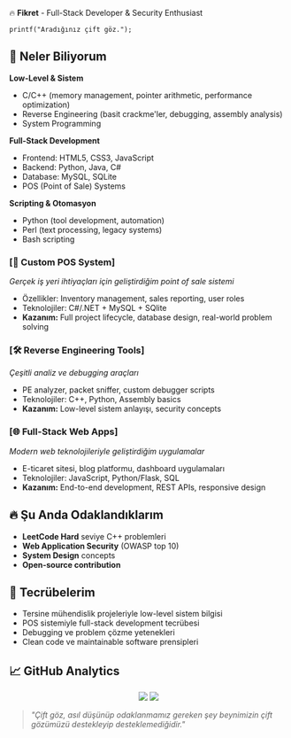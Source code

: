 🔥 **Fikret** - Full-Stack Developer & Security Enthusiast

`printf("Aradığınız çift göz.");`

## 🧠 Neler Biliyorum

**Low-Level & Sistem**
- C/C++ (memory management, pointer arithmetic, performance optimization)
- Reverse Engineering (basit crackme'ler, debugging, assembly analysis)
- System Programming

**Full-Stack Development** 
- Frontend: HTML5, CSS3, JavaScript
- Backend: Python, Java, C#
- Database: MySQL, SQLite
- POS (Point of Sale) Systems

**Scripting & Otomasyon**
- Python (tool development, automation)
- Perl (text processing, legacy systems)
- Bash scripting

### [🔐 Custom POS System]
_Gerçek iş yeri ihtiyaçları için geliştirdiğim point of sale sistemi_
- Özellikler: Inventory management, sales reporting, user roles
- Teknolojiler: C#/.NET + MySQL + SQlite
- **Kazanım:** Full project lifecycle, database design, real-world problem solving

### [🛠️ Reverse Engineering Tools]  
_Çeşitli analiz ve debugging araçları_
- PE analyzer, packet sniffer, custom debugger scripts
- Teknolojiler: C++, Python, Assembly basics
- **Kazanım:** Low-level sistem anlayışı, security concepts

### [🌐 Full-Stack Web Apps]
_Modern web teknolojileriyle geliştirdiğim uygulamalar_
- E-ticaret sitesi, blog platformu, dashboard uygulamaları
- Teknolojiler: JavaScript, Python/Flask, SQL
- **Kazanım:** End-to-end development, REST APIs, responsive design

## 🔥 Şu Anda Odaklandıklarım

- **LeetCode Hard** seviye C++ problemleri
- **Web Application Security** (OWASP top 10)
- **System Design** concepts
- **Open-source contribution**

## 💼 Tecrübelerim

- Tersine mühendislik projeleriyle low-level sistem bilgisi
- POS sistemiyle full-stack development tecrübesi  
- Debugging ve problem çözme yetenekleri
- Clean code ve maintainable software prensipleri

## 📈 GitHub Analytics

<p align="center">
  <img src="https://github-readme-stats.vercel.app/api?username=Fikret-SVR&show_icons=true&theme=dark&hide_border=true&include_all_commits=true" />
  <img src="https://github-readme-streak-stats.herokuapp.com/?user=Fikret-SVR&theme=dark&hide_border=true" />
</p>

> *"Çift göz, 
> asıl düşünüp odaklanmamız gereken şey beynimizin çift gözümüzü destekleyip desteklemediğidir."*
